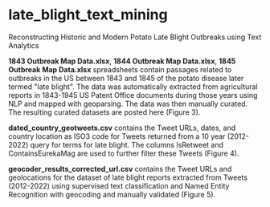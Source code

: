 # late_blight_text_mining
Reconstructing Historic and Modern Potato Late Blight Outbreaks using Text Analytics

**1843 Outbreak Map Data.xlsx**, **1844 Outbreak Map Data.xlsx**, **1845 Outbreak Map Data.xlsx** spreadsheets contain passages related to outbreaks in the US between 1843 and 1845 of the potato disease later termed "late blight".   The data was automatically extracted from agricultural reports in 1843-1945 US Patent Office documents during those years using NLP and mapped with geoparsing.    The data was then manually curated.   The resulting curated datasets are posted here (Figure 3).

**dated_country_geotweets.csv** contains the Tweet URLs, dates, and country location as ISO3 code for Tweets returned from a 10 year (2012-2022) query for terms for late blight. The columns IsRetweet and ContainsEurekaMag are used to further filter these Tweets (Figure 4).

**geocoder_results_corrected_url.csv** contains the Tweet URLs and geolocations for the dataset of late blight reports extracted from Tweets (2012-2022) using supervised text classification and Named Entity Recognition with geocoding and manually validated (Figure 5).
